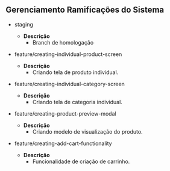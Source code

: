 ## Gerenciamento Ramificações do Sistema

- staging
  - **Descrição**
    - Branch de homologação

- feature/creating-individual-product-screen
  - **Descrição**
    - Criando tela de produto individual.

- feature/creating-individual-category-screen
  - **Descrição**
    - Criando tela de categoria individual.

- feature/creating-product-preview-modal
  - **Descrição**
    - Criando modelo de visualização do produto.

- feature/creating-add-cart-functionality
  - **Descrição**
    - Funcionalidade de criação de carrinho.



